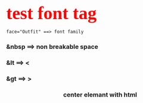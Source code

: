 ### <font size="7" color="#f00" face="Outfit"> test font tag</font>
    face="Outfit" ==> font family

### &nbsp ==> non breakable space 
### &lt ==> <
### &gt ==> >
### <center> center elemant with html </center>